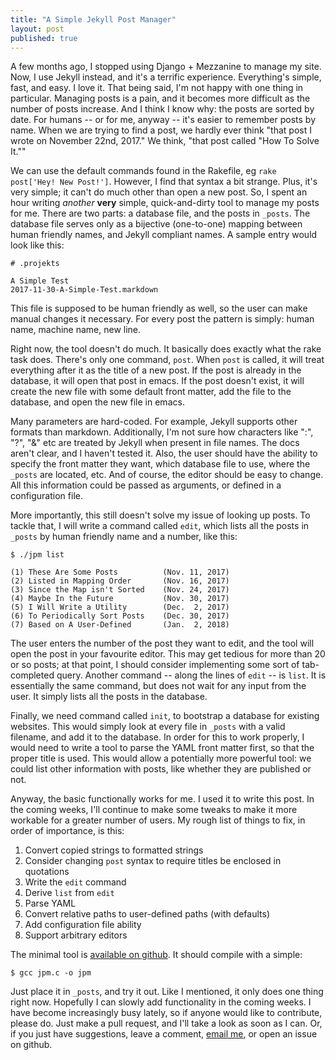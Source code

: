 ```yaml
---
title: "A Simple Jekyll Post Manager"
layout: post
published: true
---
```


A few months ago, I stopped using Django + Mezzanine to manage my site. Now, I use Jekyll instead, and it's a terrific experience. Everything's simple, fast, and easy. I love it. That being said, I'm not happy with one thing in particular. Managing posts is a pain, and it becomes more difficult as the number of posts increase. And I think I know why: the posts are sorted by date. For humans -- or for me, anyway -- it's easier to remember posts by name. When we are trying to find a post, we hardly ever think "that post I wrote on November 22nd, 2017." We think, "that post called "How To Solve It.""

We can use the default commands found in the Rakefile, eg `rake post['Hey! New Post!']`. However, I find that syntax a bit strange. Plus, it's very simple; it can't do much other than open a new post. So, I spent an hour writing *another* **very** simple, quick-and-dirty tool to manage my posts for me. There are two parts: a database file, and the posts in `_posts`. The database file serves only as a bijective (one-to-one) mapping between human friendly names, and Jekyll compliant names. A sample entry would look like this:

    # .projekts

	A Simple Test
	2017-11-30-A-Simple-Test.markdown
	
This file is supposed to be human friendly as well, so the user can make manual changes it necessary. For every post the pattern is simply: human name, machine name, new line.

Right now, the tool doesn't do much. It basically does exactly what the rake task does. There's only one command, `post`. When `post` is called, it will treat everything after it as the title of a new post. If the post is already in the database, it will open that post in emacs. If the post doesn't exist, it will create the new file with some default front matter, add the file to the database, and open the new file in emacs. 

Many parameters are hard-coded. For example, Jekyll supports other formats than markdown. Additionally, I'm not sure how characters like ":", "?", "&" etc are treated by Jekyll when present in file names. The docs aren't clear, and I haven't tested it. Also, the user should have the ability to specify the front matter they want, which database file to use, where the `_posts` are located, etc. And of course, the editor should be easy to change. All this information could be passed as arguments, or defined in a configuration file. 

More importantly, this still doesn't solve my issue of looking up posts. To tackle that, I will write a command called `edit`, which lists all the posts in `_posts` by human friendly name and a number, like this:

    $ ./jpm list
	
	(1) These Are Some Posts          (Nov. 11, 2017)
	(2) Listed in Mapping Order       (Nov. 16, 2017)
	(3) Since the Map isn't Sorted    (Nov. 24, 2017)
	(4) Maybe In the Future           (Nov. 30, 2017)
	(5) I Will Write a Utility        (Dec.  2, 2017) 
	(6) To Periodically Sort Posts    (Dec. 30, 2017)
	(7) Based on A User-Defined       (Jan.  2, 2018)

The user enters the number of the post they want to edit, and the tool will open the post in your favourite editor. This may get tedious for more than 20 or so posts; at that point, I should consider implementing some sort of tab-completed query. Another command -- along the lines of `edit` -- is `list`. It is essentially the same command, but does not wait for any input from the user. It simply lists all the posts in the database.

Finally, we need command called `init`, to bootstrap a database for existing websites. This would simply look at every file in `_posts` with a valid filename, and add it to the database. In order for this to work properly, I would need to write a tool to parse the YAML front matter first, so that the proper title is used. This would allow a potentially more powerful tool: we could list other information with posts, like whether they are published or not. 

Anyway, the basic functionally works for me. I used it to write this post. In the coming weeks, I'll continue to make some tweaks to make it more workable for a greater number of users. My rough list of things to fix, in order of importance, is this:

1. Convert copied strings to formatted strings
2. Consider changing `post` syntax to require titles be enclosed in quotations
3. Write the `edit` command 
4. Derive `list` from `edit`
5. Parse YAML
6. Convert relative paths to user-defined paths (with defaults)
7. Add configuration file ability
8. Support arbitrary editors

The minimal tool is [available on github](https://github.com/avery-laird/jpm). It should compile with a simple: 

    $ gcc jpm.c -o jpm

Just place it in `_posts`, and try it out. Like I mentioned, it only does one thing right now. Hopefully I can slowly add functionality in the coming weeks. I have become increasingly busy lately, so if anyone would like to contribute, please do. Just make a pull request, and I'll take a look as soon as I can. Or, if you just have suggestions, leave a comment, [email me](mailto:laird.avery@gmail.com), or open an issue on github.


